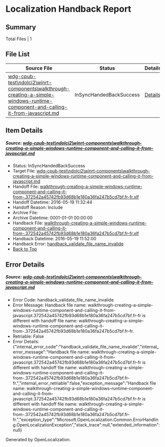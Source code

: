 # <a name='report-top'></a> Localization Handback Report

## Summary
 Total Files | 1

## File List
 Source File | Status | Details 
 ----------- | ------ | ------- 
 [wdg-cpub-test\ndolci2\winrt-components\walkthrough-creating-a-simple-windows-runtime-component-and-calling-it-from-javascript.md](https://github.com/OpenLocalizationOrg/wdg-cpub-test/blob/5907beedcb3d2b1c6838847f2bba92e8c12a1675/wdg-cpub-test/ndolci2/winrt-components/walkthrough-creating-a-simple-windows-runtime-component-and-calling-it-from-javascript.md) | InSyncHandedBackSuccess | [Details](#ba83782609107aaa9dea458175d50c158ec5cd051649)

## Item Details
##### <a name='ba83782609107aaa9dea458175d50c158ec5cd051649'></a> Source: [wdg-cpub-test\ndolci2\winrt-components\walkthrough-creating-a-simple-windows-runtime-component-and-calling-it-from-javascript.md](https://github.com/OpenLocalizationOrg/wdg-cpub-test/blob/5907beedcb3d2b1c6838847f2bba92e8c12a1675/wdg-cpub-test/ndolci2/winrt-components/walkthrough-creating-a-simple-windows-runtime-component-and-calling-it-from-javascript.md)
* Status: InSyncHandedBackSuccess
* Target File: [wdg-cpub-test\ndolci2\winrt-components\walkthrough-creating-a-simple-windows-runtime-component-and-calling-it-from-javascript.md](https://github.com/OpenLocalizationOrg/wdg-cpub-test.fr-fr/blob/9616a03076716e204f7242b6c3f16a114ff9544c/wdg-cpub-test/ndolci2/winrt-components/walkthrough-creating-a-simple-windows-runtime-component-and-calling-it-from-javascript.md)
* Handoff File: [walkthrough-creating-a-simple-windows-runtime-component-and-calling-it-from-.372542a45742fb93d68b1e180a36fa247b5cd7bf.fr-fr.xlf](https://github.com/OpenLocalizationOrg/olhandoff/blob/90748488468cb9af150decfd9f1cec70a23c0e78/ol-handoff/OpenLocalizationOrg/wdg-cpub-test.fr-fr/master/walkthrough-creating-a-simple-windows-runtime-component-and-calling-it-from-.372542a45742fb93d68b1e180a36fa247b5cd7bf.fr-fr.xlf)
* Handoff Datetime: 2016-05-19 11:32:44
* Handoff Reason: Include
* Archive File: 
* Archive Datetime: 0001-01-01 00:00:00
* Handback File: [walkthrough-creating-a-simple-windows-runtime-component-and-calling-it-from-.372542a45742fb93d68b1e180a36fa247b5cd7bf.fr-fr.xlf](https://github.com/OpenLocalizationOrg/olhandback/blob/03b7c661da0928ef0e38376790fd14d82fdba996/ol-handback/OpenLocalizationOrg/wdg-cpub-test.fr-fr/master/walkthrough-creating-a-simple-windows-runtime-component-and-calling-it-from-.372542a45742fb93d68b1e180a36fa247b5cd7bf.fr-fr.xlf)
* Handback Datetime: 2016-05-19 11:52:00
* Handback Error: [handback_validate_file_name_invalide](#ba83782609107aaa9dea458175d50c158ec5cd051649handback_validate_file_name_invalide)
* [Back to Top](#report-top)


## Error Details
##### <a name='ba83782609107aaa9dea458175d50c158ec5cd051649handback_validate_file_name_invalide'></a> Source: [wdg-cpub-test\ndolci2\winrt-components\walkthrough-creating-a-simple-windows-runtime-component-and-calling-it-from-javascript.md](#ba83782609107aaa9dea458175d50c158ec5cd051649)
* Error Code: handback_validate_file_name_invalide
* Error Message: Handback file name: walkthrough-creating-a-simple-windows-runtime-component-and-calling-it-from-javascript.372542a45742fb93d68b1e180a36fa247b5cd7bf.fr-fr is different with handoff file name: walkthrough-creating-a-simple-windows-runtime-component-and-calling-it-from-.372542a45742fb93d68b1e180a36fa247b5cd7bf.fr-fr.
* Retriable: False
* Error Details: {"internal_error_code":"handback_validate_file_name_invalide","internal_error_message":"Handback file name: walkthrough-creating-a-simple-windows-runtime-component-and-calling-it-from-javascript.372542a45742fb93d68b1e180a36fa247b5cd7bf.fr-fr is different with handoff file name: walkthrough-creating-a-simple-windows-runtime-component-and-calling-it-from-.372542a45742fb93d68b1e180a36fa247b5cd7bf.fr-fr.","internal_error_retriable":false,"exception_message":"Handback file name: walkthrough-creating-a-simple-windows-runtime-component-and-calling-it-from-javascript.372542a45742fb93d68b1e180a36fa247b5cd7bf.fr-fr is different with handoff file name: walkthrough-creating-a-simple-windows-runtime-component-and-calling-it-from-.372542a45742fb93d68b1e180a36fa247b5cd7bf.fr-fr.","exception_type":"Microsoft.OpenLocalization.Common.ErrorHandling.OpenLocalizationException","stack_trace":null,"extended_information":null}


Generated by OpenLocalization.
